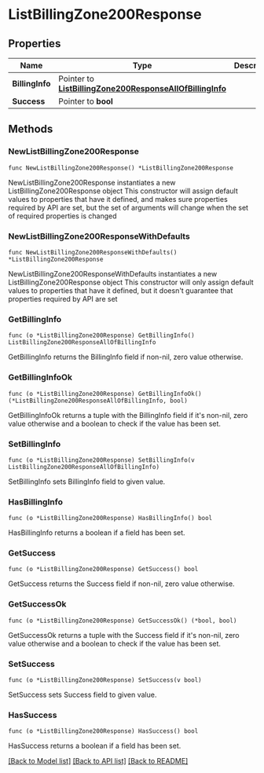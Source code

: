 # ListBillingZone200Response

## Properties

Name | Type | Description | Notes
------------ | ------------- | ------------- | -------------
**BillingInfo** | Pointer to [**ListBillingZone200ResponseAllOfBillingInfo**](ListBillingZone200ResponseAllOfBillingInfo.md) |  | [optional] 
**Success** | Pointer to **bool** |  | [optional] 

## Methods

### NewListBillingZone200Response

`func NewListBillingZone200Response() *ListBillingZone200Response`

NewListBillingZone200Response instantiates a new ListBillingZone200Response object
This constructor will assign default values to properties that have it defined,
and makes sure properties required by API are set, but the set of arguments
will change when the set of required properties is changed

### NewListBillingZone200ResponseWithDefaults

`func NewListBillingZone200ResponseWithDefaults() *ListBillingZone200Response`

NewListBillingZone200ResponseWithDefaults instantiates a new ListBillingZone200Response object
This constructor will only assign default values to properties that have it defined,
but it doesn't guarantee that properties required by API are set

### GetBillingInfo

`func (o *ListBillingZone200Response) GetBillingInfo() ListBillingZone200ResponseAllOfBillingInfo`

GetBillingInfo returns the BillingInfo field if non-nil, zero value otherwise.

### GetBillingInfoOk

`func (o *ListBillingZone200Response) GetBillingInfoOk() (*ListBillingZone200ResponseAllOfBillingInfo, bool)`

GetBillingInfoOk returns a tuple with the BillingInfo field if it's non-nil, zero value otherwise
and a boolean to check if the value has been set.

### SetBillingInfo

`func (o *ListBillingZone200Response) SetBillingInfo(v ListBillingZone200ResponseAllOfBillingInfo)`

SetBillingInfo sets BillingInfo field to given value.

### HasBillingInfo

`func (o *ListBillingZone200Response) HasBillingInfo() bool`

HasBillingInfo returns a boolean if a field has been set.

### GetSuccess

`func (o *ListBillingZone200Response) GetSuccess() bool`

GetSuccess returns the Success field if non-nil, zero value otherwise.

### GetSuccessOk

`func (o *ListBillingZone200Response) GetSuccessOk() (*bool, bool)`

GetSuccessOk returns a tuple with the Success field if it's non-nil, zero value otherwise
and a boolean to check if the value has been set.

### SetSuccess

`func (o *ListBillingZone200Response) SetSuccess(v bool)`

SetSuccess sets Success field to given value.

### HasSuccess

`func (o *ListBillingZone200Response) HasSuccess() bool`

HasSuccess returns a boolean if a field has been set.


[[Back to Model list]](../README.md#documentation-for-models) [[Back to API list]](../README.md#documentation-for-api-endpoints) [[Back to README]](../README.md)


